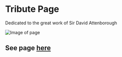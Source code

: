 # Tribute Page

Dedicated to the great work of Sir David Attenborough

![Image of page](https://user-images.githubusercontent.com/105559727/260779095-f99dbbbe-68a3-43aa-b9c5-3c18497d512e.png)

## See page [here](https://tdrw27.github.io/tribute-page/)
